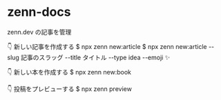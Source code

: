 # zenn-docs
zenn.dev の記事を管理

👇  新しい記事を作成する
$ npx zenn new:article
$ npx zenn new:article --slug 記事のスラッグ --title タイトル --type idea --emoji ✨

👇  新しい本を作成する
$ npx zenn new:book

👇  投稿をプレビューする
$ npx zenn preview
